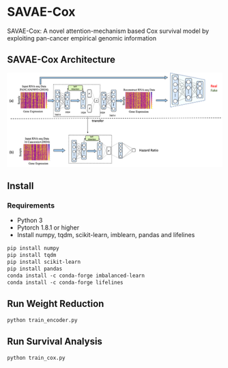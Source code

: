 # SAVAE-Cox

SAVAE-Cox: A novel attention-mechanism based Cox survival model by exploiting pan-cancer empirical genomic information

## SAVAE-Cox Architecture

![avatar](figures/model.png)

## Install

### Requirements

* Python 3
* Pytorch 1.8.1 or higher
* Install numpy, tqdm, scikit-learn, imblearn, pandas and lifelines
```
pip install numpy
pip install tqdm
pip install scikit-learn
pip install pandas
conda install -c conda-forge imbalanced-learn
conda install -c conda-forge lifelines
```

## Run Weight Reduction

```
python train_encoder.py
```

## Run Survival Analysis
```
python train_cox.py
```
